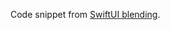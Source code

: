 Code snippet from [SwiftUI blending][fs].

[fs]: https://www.fivestars.blog/articles/swiftui-blend-modes/
